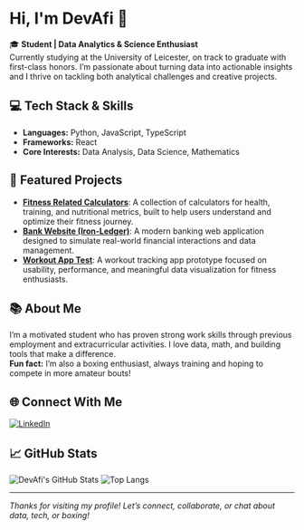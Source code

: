 # Hi, I'm DevAfi 👋

🎓 **Student | Data Analytics & Science Enthusiast**  
Currently studying at the University of Leicester, on track to graduate with first-class honors. I’m passionate about turning data into actionable insights and I thrive on tackling both analytical challenges and creative projects.

## 💻 Tech Stack & Skills

- **Languages:** Python, JavaScript, TypeScript
- **Frameworks:** React
- **Core Interests:** Data Analysis, Data Science, Mathematics

## 🚀 Featured Projects

- [**Fitness Related Calculators**](https://github.com/DevAfi/Fitness-Related-Calculators): A collection of calculators for health, training, and nutritional metrics, built to help users understand and optimize their fitness journey.
- [**Bank Website (Iron-Ledger)**](https://github.com/DevAfi/Iron-Ledger): A modern banking web application designed to simulate real-world financial interactions and data management.
- [**Workout App Test**](https://github.com/DevAfi/WorkoutTrackerTest): A workout tracking app prototype focused on usability, performance, and meaningful data visualization for fitness enthusiasts.

## 📚 About Me

I’m a motivated student who has proven strong work skills through previous employment and extracurricular activities. I love data, math, and building tools that make a difference.  
**Fun fact:** I’m also a boxing enthusiast, always training and hoping to compete in more amateur bouts!

## 🌐 Connect With Me

[![LinkedIn](https://img.shields.io/badge/LinkedIn-Connect-blue?logo=linkedin)](https://www.linkedin.com/in/afonso-miguel-capela-flores-de-carvalho-885074266)

## 📈 GitHub Stats

![DevAfi's GitHub Stats](https://github-readme-stats.vercel.app/api?username=DevAfi&show_icons=true&theme=radical)
![Top Langs](https://github-readme-stats.vercel.app/api/top-langs/?username=DevAfi&layout=compact&theme=radical)

---

_Thanks for visiting my profile! Let’s connect, collaborate, or chat about data, tech, or boxing!_
